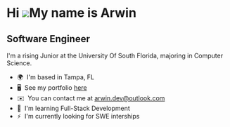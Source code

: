 Hi ![](https://user-images.githubusercontent.com/18350557/176309783-0785949b-9127-417c-8b55-ab5a4333674e.gif)My name is Arwin
=============================================================================================================================

Software Engineer
-----------------

I'm a rising Junior at the University Of South Florida, majoring in Computer Science.

*   🌍  I'm based in Tampa, FL
*   🖥️  See my portfolio [here](http://https://arwin-dev.netlify.app/)
*   ✉️  You can contact me at [arwin.dev@outlook.com](mailto:arwin.dev@outlook.com)
*   🧠  I'm learning Full-Stack Development
*   ⚡  I'm currently looking for SWE interships
